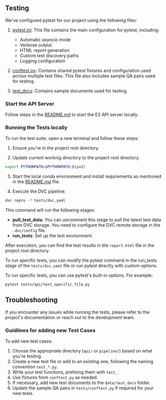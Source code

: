 ## Testing

We've configured pytest for our project using the following files:

1. [pytest.ini](../pytest.ini): This file contains the main configuration for pytest, including:
   - Automatic asyncio mode
   - Verbose output
   - HTML report generation
   - Custom test discovery paths
   - Logging configuration

2. [conftest.py](../tests/conftest.py): Contains shared pytest fixtures and configuration used across multiple test files. This file also includes sample QA pairs used for testing.

3. [test_docs](../data/test_docs/): Contains sample documents used for testing.

### Start the API Server

Follow steps in the [README.md](../README.md) to start the ES API server locally.

### Running the Tests locally

To run the test suite, open a new terminal and follow these steps:

1. Ensure you're in the project root directory. 

2. Update current worknig directory to the project root directory.
```bash
export PYTHONPATH=$PYTHONPATH:$(pwd)
```

3. Start the local conda environment and install requirements as mentioned in the [README.md](../README.md) file.

4. Execute the DVC pipeline:
```bash
dvc repro -f tests/dvc.yaml
```

This command will run the following stages:
- **pull_test_data**: You can uncomment this stage to pull the latest test data from DVC storage. You need to configure  the DVC remote storage in the `.dvc/config` file.
- **run_tests**: Set up the test environment.

After execution, you can find the test results in the `report.html` file in the project root directory.

To run specific tests, you can modify the pytest command in the run_tests stage of the `tests/dvc.yaml` file or run pytest directly with custom options.

To run specific tests, you can use pytest's built-in options. For example:

```bash
pytest tests/api/test_specific_file.py
```

## Troubleshooting

If you encounter any issues while running the tests, please refer to the project's documentation or reach out to the development team.

### Guidlines for adding new Test Cases

To add new test cases:

1. Choose the appropriate directory (`api/` or `pipeline/`) based on what you're testing.
2. Create a new test file or add to an existing one, following the naming convention `test_*.py`.
3. Write your test functions, prefixing them with `test_`.
4. Use fixtures from `conftest.py` as needed.
5. If necessary, add new test documents to the `data/test_docs` folder.
6. Update the sample QA pairs in `tests/conftest.py` if required for your new tests.